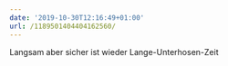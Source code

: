 ```yaml
---
date: '2019-10-30T12:16:49+01:00'
url: /1189501404404162560/
---
```

Langsam aber sicher ist wieder Lange-Unterhosen-Zeit
